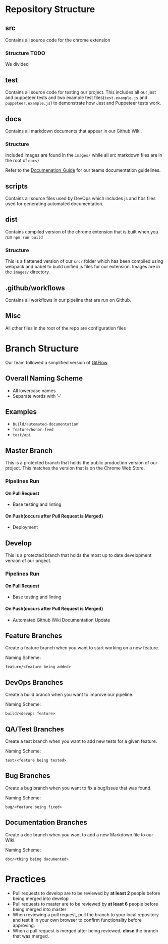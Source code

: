 # Repository Structure

## src
Contains all source code for the chrome extension
### Structure TODO
We divided

## test
Contains all source code for testing our project. This includes all our jest and puppeteer tests and two example test files(`test.example.js` and `puppeteer.example.js`) to demonstrate how Jest and Puppeteer tests work.

## docs
Contains all markdown documents that appear in our Github Wiki.

### Structure
Included images are found in the `images/` while all src markdown files are in the root of `docs/`

Refer to the [Documenation_Guide](https://github.com/cse112-sp20/Quaranteam-8/wiki/Documentation_Guide) for our teams documentation guidelines.

## scripts
Contains all source files used by DevOps which includes js and hbs files used for generating automated documentation.

## dist
Contains compiled version of the chrome extension that is built when you run `npm run build`

### Structure
This is a flattened version of our `src/` folder which has been compiled using webpack and babel to build unified js files for our extension.
Images are in the `images/` directory.

## .github/workflows
Contains all workflows in our pipeline that are run on Github.

## Misc
All other files in the root of the repo are configuration files

# Branch Structure
Our team followed a simplified version of [GitFlow](https://datasift.github.io/gitflow/IntroducingGitFlow.html).

## Overall Naming Scheme
*  All lowercase names
*  Separate words with ‘-’

## Examples
*  `build/automated-documentation`
*  `feature/honor-feed`
*  `test/api`

## Master Branch
This is a protected branch that holds the public production version of our project. This matches the version that is on the Chrome Web Store.

### Pipelines Run

#### On Pull Request

* Base testing and linting

#### On Push(occurs after Pull Request is Merged)

* Deployment

## Develop

This is a protected branch that holds the most up to date development version of our project.

### Pipelines Run

#### On Pull Request

* Base testing and linting

#### On Push(occurs after Pull Request is Merged)

* Automated Github Wiki Documentation Update

## Feature Branches
Create a feature branch when you want to start working on a new feature.

Naming Scheme:

`feature/<feature being added>`

## DevOps Branches
Create a build branch when you want to improve our pipeline.

Naming Scheme:

`build/<devops feature>`

## QA/Test Branches
Create a test branch when you want to add new tests for a given feature.

Naming Scheme: 

`test/<feature being tested>`

## Bug Branches
Create a bug branch when you want to fix a bug/issue that was found.

Naming Scheme: 

`bug/<feature being fixed>`

## Documentation Branches
Create a doc branch when you want to add a new Markdown file to our Wiki.

Naming Scheme: 

`doc/<thing being documented>`

# Practices
* Pull requests to develop are to be reviewed by **at least 2** people before being merged into develop
* Pull requests to master are to be reviewed by **at least 6** people before being merged into master
* When reviewing a pull request, pull the branch to your local repository and test it in your own browser to confirm functionality before approving.
* When a pull request is merged after being reviewed, **close** the branch that was merged.
